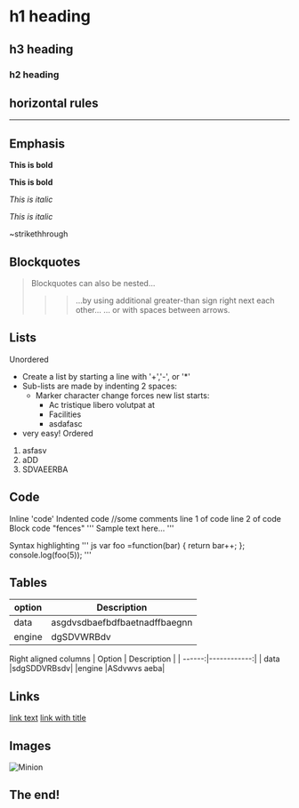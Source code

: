 #  h1  heading
## h3 heading
###  h2  heading

## horizontal rules

-------

## Emphasis

**This is bold**

__This is bold__

*This is italic*

_This is italic_

~strikethhrough

## Blockquotes
> Blockquotes can also be nested...
> >> ...by using additional greater-than sign right next each other...
> > > ... or with spaces between arrows.

## Lists

Unordered

+ Create a list by starting a line with '+','-', or '*'
+ Sub-lists are made by indenting 2 spaces:
    - Marker character change forces new list starts:
        * Ac tristique libero volutpat at
        * Facilities
        - asdafasc
+ very easy!
Ordered
1. asfasv
2. aDD
3. SDVAEERBA

## Code
Inline 'code'
Indented code
    //some comments
    line 1 of code
    line 2 of code
Block code "fences"
'''
Sample text here...
'''

Syntax highlighting
''' js
var foo =function(bar) {
return bar++;
};
console.log(foo(5));
'''

## Tables

| option | Description |
| ------ | ----------- |
| data   | asgdvsdbaefbdfbaetnadffbaegnn|
| engine | dgSDVWRBdv|

Right aligned columns
| Option | Description |
| ------:|------------:|
| data   |sdgSDDVRBsdv|
|engine  |ASdvwvs  aeba|

## Links

[link text](https://www.linkedin.com/in/ayush-rai-0244341ba/)
[link with title](https://www.linkedin.com/in/ayush-rai-0244341ba/ "Title text")

## Images
![Minion](link)
## The end!
